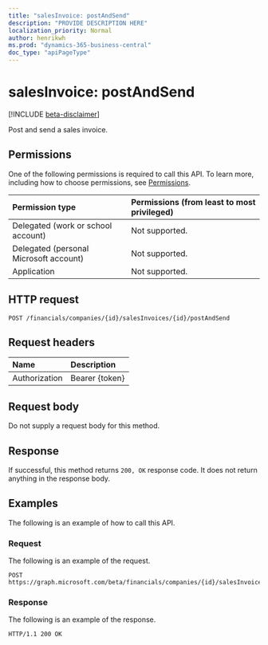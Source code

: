 ```yaml
---
title: "salesInvoice: postAndSend"
description: "PROVIDE DESCRIPTION HERE"
localization_priority: Normal
author: henrikwh
ms.prod: "dynamics-365-business-central"
doc_type: "apiPageType"
---
```


# salesInvoice: postAndSend

[!INCLUDE [beta-disclaimer](../../includes/beta-disclaimer.md)]

Post and send a sales invoice.

## Permissions

One of the following permissions is required to call this API. To learn more, including how to choose permissions, see [Permissions](/graph/permissions-reference).

| Permission type                        | Permissions (from least to most privileged) |
|:---------------------------------------|:--------------------------------------------|
| Delegated (work or school account)     | Not supported. |
| Delegated (personal Microsoft account) | Not supported. |
| Application                            | Not supported. |

## HTTP request

<!-- { "blockType": "ignored" } -->

```http
POST /financials/companies/{id}/salesInvoices/{id}/postAndSend
```

## Request headers

| Name          | Description   |
|:--------------|:--------------|
| Authorization | Bearer {token} |

## Request body

Do not supply a request body for this method.

## Response

If successful, this method returns `200, OK` response code. It does not return anything in the response body.

## Examples

The following is an example of how to call this API.

### Request

The following is an example of the request.
<!-- {
  "blockType": "request",
  "name": "salesinvoice_postandsend"
}-->

```http
POST https://graph.microsoft.com/beta/financials/companies/{id}/salesInvoices/{id}/postAndSend
```

### Response

The following is an example of the response.
<!-- {
  "blockType": "response",
  "truncated": true,
  "@odata.type": "microsoft.graph.None"
} -->

```http
HTTP/1.1 200 OK
```

<!-- uuid: 16cd6b66-4b1a-43a1-adaf-3a886856ed98
2019-02-04 14:57:30 UTC -->
<!-- {
  "type": "#page.annotation",
  "description": "salesInvoice: postAndSend",
  "keywords": "",
  "section": "documentation",
  "tocPath": ""
}-->
